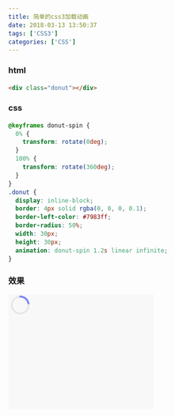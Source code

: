 ```yaml
---
title: 简单的css3加载动画
date: 2018-03-13 13:50:37
tags: ['CSS3']
categories: ['CSS']
---
```

### html
``` html
<div class="donut"></div>
```

### css
``` css
@keyframes donut-spin {
  0% {
    transform: rotate(0deg);
  }
  100% {
    transform: rotate(360deg);
  }
}
.donut {
  display: inline-block;
  border: 4px solid rgba(0, 0, 0, 0.1);
  border-left-color: #7983ff;
  border-radius: 50%;
  width: 30px;
  height: 30px;
  animation: donut-spin 1.2s linear infinite;
}

```
### 效果
![css3-load](https://raw.githubusercontent.com/wangmingdong/docImg/master/css3-load.gif)
